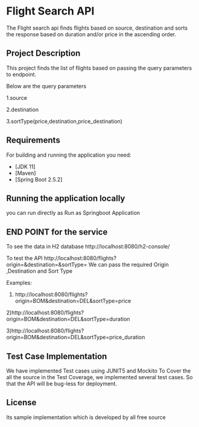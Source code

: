 # Flight Search API

The Flight search api finds flights based on source, destination and sorts the response based on duration and/or price in the ascending order.


## Project Description
This project finds the list of flights based on passing the query parameters to endpoint.

Below are the query parameters 

1.source 

2.destination

3.sortType(price,destination,price_destination) 



## Requirements

For building and running the application you need:

- [JDK 11]
- [Maven]
- [Spring Boot 2.5.2]



## Running the application locally

 you can run directly as Run as Springboot Application


## END POINT for the service

To see the data in H2 database
http://localhost:8080/h2-console/

To test the API 
http://localhost:8080/flights?origin=<Origin>&destination=<Destination>&sortType=<SortType>
We can pass the required Origin ,Destination and Sort Type

Examples:

1) http://localhost:8080/flights?origin=BOM&destination=DEL&sortType=price

2)http://localhost:8080/flights?origin=BOM&destination=DEL&sortType=duration

3)http://localhost:8080/flights?origin=BOM&destination=DEL&sortType=price_duration

## Test Case Implementation

We have implemented Test cases using JUNIT5 and Mockito
To Cover the all the source in the Test Coverage, we implemented several test cases. So that the API will be bug-less for deployment.


## License
Its sample implementation which is developed by all free source